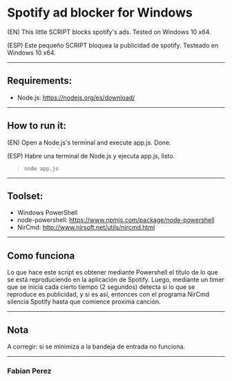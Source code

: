# Spotify ad blocker for Windows

(EN) This little SCRIPT blocks spotify's ads. Tested on Windows 10 x64.

(ESP) Este pequeño SCRIPT bloquea la publicidad de spotify. Testeado en Windows 10 x64.

***
## Requirements:
* Node.js: https://nodejs.org/es/download/

***
## How to run it:
(EN) Open a Node.js's terminal and execute app.js. Done.

(ESP) Habre una terminal de Node.js y ejecuta app.js, listo.

  > `node app.js`

***
## Toolset:
* Windows PowerShell
* node-powershell: https://www.npmjs.com/package/node-powershell
* NirCmd: http://www.nirsoft.net/utils/nircmd.html

***
## Como funciona
Lo que hace este script es obtener mediante Powershell el título de lo que se está reproduciendo en la aplicación de Spotify. Luego, mediante un timer que se inicia cada cierto tiempo (2 segundos) detecta si lo que se reproduce es publicidad, y si es así, entonces con el programa NirCmd silencia Spotify hasta que comience proxima canción.

***
## Nota
A corregir: si se minimiza a la bandeja de entrada no funciona.
***
### Fabian Perez